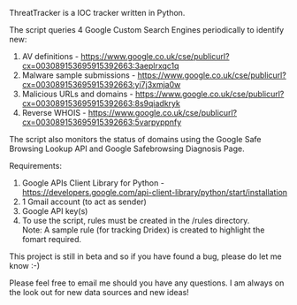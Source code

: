 ThreatTracker is a IOC tracker written in Python. 

The script queries 4 Google Custom Search Engines periodically to identify new:

1) AV definitions - https://www.google.co.uk/cse/publicurl?cx=003089153695915392663:3aeplrxqc1q  
2) Malware sample submissions - https://www.google.co.uk/cse/publicurl?cx=003089153695915392663:yi7j3xmja0w  
3) Malicious URLs and domains - https://www.google.co.uk/cse/publicurl?cx=003089153695915392663:8s9qiadkryk  
4) Reverse WHOIS - https://www.google.co.uk/cse/publicurl?cx=003089153695915392663:5varpyppnfy  

The script also monitors the status of domains using the Google Safe Browsing Lookup API and Google Safebrowsing Diagnosis Page.  

Requirements:  

1) Google APIs Client Library for Python - 
https://developers.google.com/api-client-library/python/start/installation  
2) 1 Gmail account (to act as sender)  
3) Google API key(s)  
4) To use the script, rules must be created in the /rules directory.   
	Note: A sample rule (for tracking Dridex) is created to highlight the fomart required.  

This project is still in beta and so if you have found a bug, please do let me know :-)  

Please feel free to email me should you have any questions. I am always on the look out for new data sources and new ideas!



